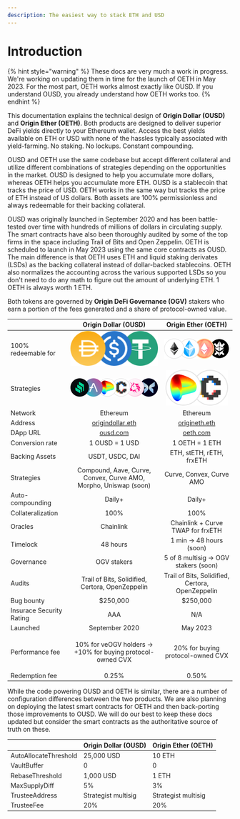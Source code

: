 ```yaml
---
description: The easiest way to stack ETH and USD
---
```


# Introduction

{% hint style="warning" %}
These docs are very much a work in progress. We're working on updating them in time for the launch of OETH in May 2023. For the most part, OETH works almost exactly like OUSD. If you understand OUSD, you already understand how OETH works too.
{% endhint %}

This documentation explains the technical design of **Origin Dollar (OUSD)** and **Origin Ether (OETH)**. Both products are designed to deliver superior DeFi yields directly to your Ethereum wallet. Access the best yields available on ETH or USD with none of the hassles typically associated with yield-farming. No staking. No lockups. Constant compounding.

OUSD and OETH use the same codebase but accept different collateral and utilize different combinations of strategies depending on the opportunities in the market. OUSD is designed to help you accumulate more dollars, whereas OETH helps you accumulate more ETH. OUSD is a stablecoin that tracks the price of USD. OETH works in the same way but tracks the price of ETH instead of US dollars. Both assets are 100% permissionless and always redeemable for their backing collateral.

OUSD was originally launched in September 2020 and has been battle-tested over time with hundreds of millions of dollars in circulating supply. The smart contracts have also been thoroughly audited by some of the top firms in the space including Trail of Bits and Open Zeppelin. OETH is scheduled to launch in May 2023 using the same core contracts as OUSD. The main difference is that OETH uses ETH and liquid staking derivates (LSDs) as the backing collateral instead of dollar-backed stablecoins. OETH also normalizes the accounting across the various supported LSDs so you don't need to do any math to figure out the amount of underlying ETH. 1 OETH is always worth 1 ETH.

Both tokens are governed by **Origin DeFi Governance (OGV)** stakers who earn a portion of the fees generated and a share of protocol-owned value.

|                          |                           Origin Dollar (OUSD)                          |                            Origin Ether (OETH)                            |
| ------------------------ | :---------------------------------------------------------------------: | :-----------------------------------------------------------------------: |
| 100% redeemable for      |    <img src=".gitbook/assets/image (19).png" alt="" data-size="line">   | <img src=".gitbook/assets/image (1) (1) (3).png" alt="" data-size="line"> |
| Strategies               |  <img src=".gitbook/assets/image (2) (2).png" alt="" data-size="line">  |       <img src=".gitbook/assets/image.png" alt="" data-size="line">       |
| Network                  |                                 Ethereum                                |                                  Ethereum                                 |
| Address                  |    [origindollar.eth](https://etherscan.com/address/origindollar.eth)   |        [origineth.eth](https://etherscan.io/address/origineth.eth)        |
| DApp URL                 |                     [ousd.com](https://www.ousd.com)                    |                      [oeth.com](https://www.oeth.com)                     |
| Conversion rate          |                              1 OUSD = 1 USD                             |                               1 OETH = 1 ETH                              |
| Backing Assets           |                             USDT, USDC, DAI                             |                          ETH, stETH, rETH, frxETH                         |
| Strategies               |     Compound, Aave, Curve, Convex, Curve AMO, Morpho, Uniswap (soon)    |                          Curve, Convex, Curve AMO                         |
| Auto-compounding         |                                  Daily+                                 |                                   Daily+                                  |
| Collateralization        |                                   100%                                  |                                    100%                                   |
| Oracles                  |                                Chainlink                                |                     Chainlink + Curve TWAP for frxETH                     |
| Timelock                 |                                 48 hours                                |                          1 min -> 48 hours (soon)                         |
| Governance               |                                OGV stakers                              |                   5 of 8 multisig -> OGV stakers (soon)                   |
| Audits                   |             Trail of Bits, Solidified, Certora, OpenZeppelin            |              Trail of Bits, Solidified, Certora, OpenZeppelin             |
| Bug bounty               |                                 $250,000                                |                                  $250,000                                 |
| Insurace Security Rating |                                   AAA                                   |                                    N/A                                    |
| Launched                 |                              September 2020                             |                                  May 2023                                 |
| Performance fee          | <p>10% for veOGV holders -> <br> +10% for buying protocol-owned CVX</p> |                     20% for buying protocol-owned CVX                     |
| Redemption fee           |                                  0.25%                                  |                                   0.50%                                   |

While the code powering OUSD and OETH is similar, there are a number of configuration differences between the two products. We are also planning on deploying the latest smart contracts for OETH and then back-porting those improvements to OUSD.  We will do our best to keep these docs updated but consider the smart contracts as the authoritative source of truth on these.

|                       | Origin Dollar (OUSD) | Origin Ether (OETH) |
| --------------------- | -------------------- | ------------------- |
| AutoAllocateThreshold | 25,000 USD           | 10 ETH              |
| VaultBuffer           | 0                    | 0                   |
| RebaseThreshold       | 1,000 USD            | 1 ETH               |
| MaxSupplyDiff         | 5%                   | 3%                  |
| TrusteeAddress        | Strategist multisig  | Strategist multisig |
| TrusteeFee            | 20%                  | 20%                 |

